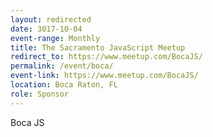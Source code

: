 ```yaml
---
layout: redirected
date: 3017-10-04
event-range: Monthly
title: The Sacramento JavaScript Meetup
redirect_to: https://www.meetup.com/BocaJS/
permalink: /event/boca/
event-link: https://www.meetup.com/BocaJS/
location: Boca Raton, FL
role: Sponsor
---
```

Boca JS
